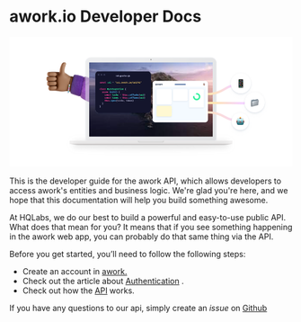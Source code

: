# awork.io Developer Docs

![](.gitbook/assets/new-bg.png)

This is the developer guide for the awork API, which allows developers to access awork's entities and business logic. We're glad you're here, and we hope that this documentation will help you build something awesome.

At HQLabs, we do our best to build a powerful and easy-to-use public API. What does that mean for you? It means that if you see something happening in the awork web app, you can probably do that same thing via the API.

Before you get started, you’ll need to follow the following steps:

* Create an account in [awork.](https://awork.io)
* Check out the article about [Authentication](authentication.md) .
* Check out how the [API](https://developers.awork.io/api-description/) works.

If you have any questions to our api, simply create an _issue_ on [Github](https://github.com/awork-io/awork/issues)
